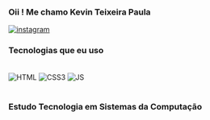### Oii ! Me chamo Kevin Teixeira Paula


 



[![instagram](https://img.shields.io/badge/Instagram-E4405F?style=for-the-badge&logo=instagram&logoColor=white)](https://instagram/kevinteixeirrr)


### Tecnologias que eu uso
<div style="display:inline_block;"><br>
<img align="center" alt="HTML" src="https://img.shields.io/badge/HTML-239120?style=for-the-badge&logo=html5&logoColor=white">
  
<img align="center" alt="CSS3" src="https://img.shields.io/badge/CSS3-1572B6?style=for-the-badge&logo=css3&logoColor=white">

<img align="center" alt="JS" src="https://img.shields.io/badge/JavaScript-323330?style=for-the-badge&logo=javascript&logoColor=F7DF1E ">
</div>
<br>

###  Estudo Tecnologia em Sistemas da Computação
<br>

